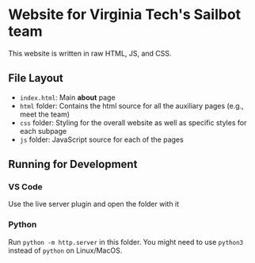 # Website for Virginia Tech's Sailbot team

This website is written in raw HTML, JS, and CSS.

## File Layout

-   `index.html`: Main **about** page
-   `html` folder: Contains the html source for all the auxiliary pages (e.g., meet the team)
-   `css` folder: Styling for the overall website as well as specific styles for each subpage
-   `js` folder: JavaScript source for each of the pages

## Running for Development

### VS Code

Use the live server plugin and open the folder with it

### Python

Run `python -m http.server` in this folder. You might need to use `python3` instead of `python` on Linux/MacOS.
